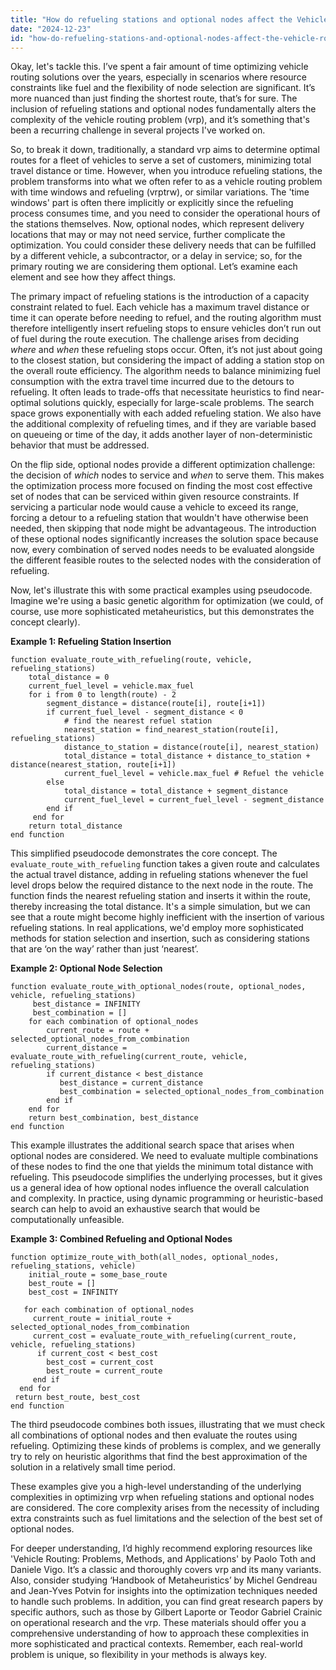 ```yaml
---
title: "How do refueling stations and optional nodes affect the Vehicle Routing Problem?"
date: "2024-12-23"
id: "how-do-refueling-stations-and-optional-nodes-affect-the-vehicle-routing-problem"
---
```


Okay, let's tackle this. I’ve spent a fair amount of time optimizing vehicle routing solutions over the years, especially in scenarios where resource constraints like fuel and the flexibility of node selection are significant. It’s more nuanced than just finding the shortest route, that’s for sure. The inclusion of refueling stations and optional nodes fundamentally alters the complexity of the vehicle routing problem (vrp), and it’s something that's been a recurring challenge in several projects I've worked on.

So, to break it down, traditionally, a standard vrp aims to determine optimal routes for a fleet of vehicles to serve a set of customers, minimizing total travel distance or time. However, when you introduce refueling stations, the problem transforms into what we often refer to as a vehicle routing problem with time windows and refueling (vrptrw), or similar variations. The 'time windows' part is often there implicitly or explicitly since the refueling process consumes time, and you need to consider the operational hours of the stations themselves. Now, optional nodes, which represent delivery locations that may or may not need service, further complicate the optimization. You could consider these delivery needs that can be fulfilled by a different vehicle, a subcontractor, or a delay in service; so, for the primary routing we are considering them optional. Let’s examine each element and see how they affect things.

The primary impact of refueling stations is the introduction of a capacity constraint related to fuel. Each vehicle has a maximum travel distance or time it can operate before needing to refuel, and the routing algorithm must therefore intelligently insert refueling stops to ensure vehicles don’t run out of fuel during the route execution. The challenge arises from deciding *where* and *when* these refueling stops occur. Often, it’s not just about going to the closest station, but considering the impact of adding a station stop on the overall route efficiency. The algorithm needs to balance minimizing fuel consumption with the extra travel time incurred due to the detours to refueling. It often leads to trade-offs that necessitate heuristics to find near-optimal solutions quickly, especially for large-scale problems. The search space grows exponentially with each added refueling station. We also have the additional complexity of refueling times, and if they are variable based on queueing or time of the day, it adds another layer of non-deterministic behavior that must be addressed.

On the flip side, optional nodes provide a different optimization challenge: the decision of *which* nodes to service and *when* to serve them. This makes the optimization process more focused on finding the most cost effective set of nodes that can be serviced within given resource constraints. If servicing a particular node would cause a vehicle to exceed its range, forcing a detour to a refueling station that wouldn't have otherwise been needed, then skipping that node might be advantageous. The introduction of these optional nodes significantly increases the solution space because now, every combination of served nodes needs to be evaluated alongside the different feasible routes to the selected nodes with the consideration of refueling.

Now, let's illustrate this with some practical examples using pseudocode. Imagine we're using a basic genetic algorithm for optimization (we could, of course, use more sophisticated metaheuristics, but this demonstrates the concept clearly).

**Example 1: Refueling Station Insertion**

```pseudocode
function evaluate_route_with_refueling(route, vehicle, refueling_stations)
    total_distance = 0
    current_fuel_level = vehicle.max_fuel
    for i from 0 to length(route) - 2
        segment_distance = distance(route[i], route[i+1])
        if current_fuel_level - segment_distance < 0
            # find the nearest refuel station
            nearest_station = find_nearest_station(route[i], refueling_stations)
            distance_to_station = distance(route[i], nearest_station)
            total_distance = total_distance + distance_to_station + distance(nearest_station, route[i+1])
            current_fuel_level = vehicle.max_fuel # Refuel the vehicle
        else
            total_distance = total_distance + segment_distance
            current_fuel_level = current_fuel_level - segment_distance
        end if
     end for
    return total_distance
end function
```

This simplified pseudocode demonstrates the core concept. The `evaluate_route_with_refueling` function takes a given route and calculates the actual travel distance, adding in refueling stations whenever the fuel level drops below the required distance to the next node in the route. The function finds the nearest refueling station and inserts it within the route, thereby increasing the total distance. It's a simple simulation, but we can see that a route might become highly inefficient with the insertion of various refueling stations. In real applications, we'd employ more sophisticated methods for station selection and insertion, such as considering stations that are ‘on the way’ rather than just ‘nearest’.

**Example 2: Optional Node Selection**

```pseudocode
function evaluate_route_with_optional_nodes(route, optional_nodes, vehicle, refueling_stations)
     best_distance = INFINITY
     best_combination = []
    for each combination of optional_nodes
        current_route = route + selected_optional_nodes_from_combination
        current_distance = evaluate_route_with_refueling(current_route, vehicle, refueling_stations)
        if current_distance < best_distance
           best_distance = current_distance
           best_combination = selected_optional_nodes_from_combination
        end if
    end for
    return best_combination, best_distance
end function
```
This example illustrates the additional search space that arises when optional nodes are considered. We need to evaluate multiple combinations of these nodes to find the one that yields the minimum total distance with refueling. This pseudocode simplifies the underlying processes, but it gives us a general idea of how optional nodes influence the overall calculation and complexity. In practice, using dynamic programming or heuristic-based search can help to avoid an exhaustive search that would be computationally unfeasible.

**Example 3: Combined Refueling and Optional Nodes**

```pseudocode
function optimize_route_with_both(all_nodes, optional_nodes, refueling_stations, vehicle)
    initial_route = some_base_route
    best_route = []
    best_cost = INFINITY

   for each combination of optional_nodes
     current_route = initial_route + selected_optional_nodes_from_combination
     current_cost = evaluate_route_with_refueling(current_route, vehicle, refueling_stations)
      if current_cost < best_cost
        best_cost = current_cost
        best_route = current_route
     end if
  end for
 return best_route, best_cost
end function

```
The third pseudocode combines both issues, illustrating that we must check all combinations of optional nodes and then evaluate the routes using refueling. Optimizing these kinds of problems is complex, and we generally try to rely on heuristic algorithms that find the best approximation of the solution in a relatively small time period.

These examples give you a high-level understanding of the underlying complexities in optimizing vrp when refueling stations and optional nodes are considered. The core complexity arises from the necessity of including extra constraints such as fuel limitations and the selection of the best set of optional nodes.

For deeper understanding, I’d highly recommend exploring resources like 'Vehicle Routing: Problems, Methods, and Applications' by Paolo Toth and Daniele Vigo. It’s a classic and thoroughly covers vrp and its many variants. Also, consider studying ‘Handbook of Metaheuristics’ by Michel Gendreau and Jean-Yves Potvin for insights into the optimization techniques needed to handle such problems. In addition, you can find great research papers by specific authors, such as those by Gilbert Laporte or Teodor Gabriel Crainic on operational research and the vrp. These materials should offer you a comprehensive understanding of how to approach these complexities in more sophisticated and practical contexts. Remember, each real-world problem is unique, so flexibility in your methods is always key.

